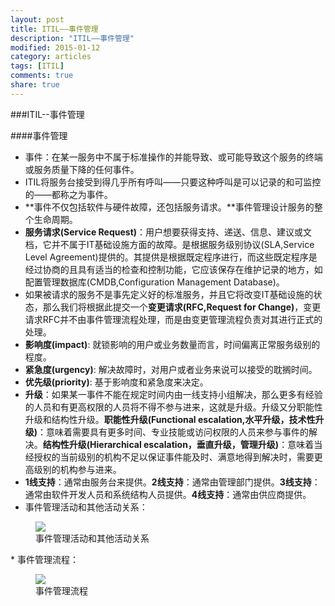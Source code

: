 ```yaml
---
layout: post
title: ITIL——事件管理
description: "ITIL——事件管理"
modified: 2015-01-12
category: articles
tags: [ITIL]
comments: true
share: true
---
```


###ITIL--事件管理

####事件管理

* 事件：在某一服务中不属于标准操作的并能导致、或可能导致这个服务的终端或服务质量下降的任何事件。
* ITIL将服务台接受到得几乎所有呼叫——只要这种呼叫是可以记录的和可监控的——都称之为事件。
* **事件不仅包括软件与硬件故障，还包括服务请求。**事件管理设计服务的整个生命周期。
* **服务请求(Service Request)**：用户想要获得支持、递送、信息、建议或文档，它并不属于IT基础设施方面的故障。是根据服务级别协议(SLA,Service Level Agreement)提供的。其提供是根据既定程序进行，而这些既定程序是经过协商的且具有适当的检查和控制功能，它应该保存在维护记录的地方，如配置管理数据库(CMDB,Configuration Management Database)。
* 如果被请求的服务不是事先定义好的标准服务，并且它将改变IT基础设施的状态，那么我们将根据此提交一个**变更请求(RFC,Request for Change)**，变更请求RFC并不由事件管理流程处理，而是由变更管理流程负责对其进行正式的处理。
* **影响度(impact)**: 就锁影响的用户或业务数量而言，时间偏离正常服务级别的程度。
* **紧急度(urgency)**: 解决故障时，对用户或者业务来说可以接受的耽搁时间。
* **优先级(priority)**: 基于影响度和紧急度来决定。
* **升级**：如果某一事件不能在规定时间内由一线支持小组解决，那么更多有经验的人员和有更高权限的人员将不得不参与进来，这就是升级。升级又分职能性升级和结构性升级。**职能性升级(Functional escalation,水平升级，技术性升级)**：意味着需要具有更多时间、专业技能或访问权限的人员来参与事件的解决。**结构性升级(Hierarchical escalation，垂直升级，管理升级)**：意味着当经授权的当前级别的机构不足以保证事件能及时、满意地得到解决时，需要更高级别的机构参与进来。
* **1线支持**：通常由服务台来提供。**2线支持**：通常由管理部门提供。**3线支持**：通常由软件开发人员和系统结构人员提供。**4线支持**：通常由供应商提供。
* 事件管理活动和其他活动关系：

<figure>
     <a href="{{ site.url }}/images/blog2015/ITIL_Incident_management_and_other_process.png"><img src="{{ site.url }}/images/blog2015/ITIL_Incident_management_and_other_process.png"></a>
     <figcaption>事件管理活动和其他活动关系</figcaption>
</figure>
* 事件管理流程：

<figure>
     <a href="{{ site.url }}/images/blog2015/ITIL_Incident_management_process.png"><img src="{{ site.url }}/images/blog2015/ITIL_Incident_management_process.png"></a>
     <figcaption>事件管理流程</figcaption>
</figure>